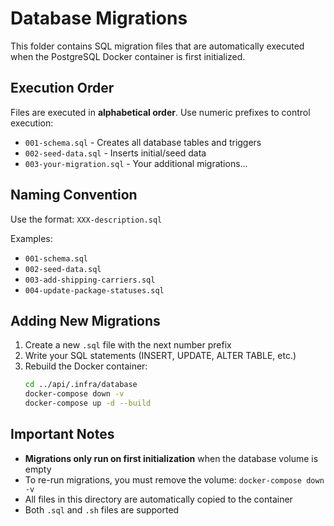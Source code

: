 # Database Migrations

This folder contains SQL migration files that are automatically executed when the PostgreSQL Docker container is first initialized.

## Execution Order

Files are executed in **alphabetical order**. Use numeric prefixes to control execution:

- `001-schema.sql` - Creates all database tables and triggers
- `002-seed-data.sql` - Inserts initial/seed data
- `003-your-migration.sql` - Your additional migrations...

## Naming Convention

Use the format: `XXX-description.sql`

Examples:

- `001-schema.sql`
- `002-seed-data.sql`
- `003-add-shipping-carriers.sql`
- `004-update-package-statuses.sql`

## Adding New Migrations

1. Create a new `.sql` file with the next number prefix
2. Write your SQL statements (INSERT, UPDATE, ALTER TABLE, etc.)
3. Rebuild the Docker container:
   ```bash
   cd ../api/.infra/database
   docker-compose down -v
   docker-compose up -d --build
   ```

## Important Notes

- **Migrations only run on first initialization** when the database volume is empty
- To re-run migrations, you must remove the volume: `docker-compose down -v`
- All files in this directory are automatically copied to the container
- Both `.sql` and `.sh` files are supported
